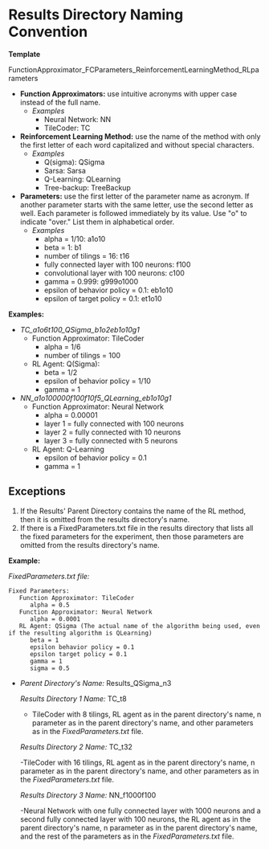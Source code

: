 
# Results Directory Naming Convention

**Template**

FunctionApproximator_FCParameters_ReinforcementLearningMethod_RLparameters

- **Function Approximators:** use intuitive acronyms with upper case instead of the full name.
   - *Examples*
      - Neural Network: NN
      - TileCoder: TC
- **Reinforcement Learning Method:** use the name of the method with only the first letter of each word capitalized and without special characters.
   - *Examples*
      - Q(sigma): QSigma
      - Sarsa: Sarsa
      - Q-Learning: QLearning
      - Tree-backup: TreeBackup
- **Parameters:** use the first letter of the parameter name as acronym. If another parameter starts with the same letter, use the second letter as well. Each parameter is followed immediately by its value. Use "o" to indicate "over." List them in alphabetical order.
   - *Examples*
      - alpha = 1/10: a1o10
      - beta = 1: b1
      - number of tilings = 16: t16
      - fully connected layer with 100 neurons: f100
      - convolutional layer with 100 neurons: c100
      - gamma = 0.999: g999o1000
      - epsilon of behavior policy = 0.1: eb1o10
      - epsilon of target policy = 0.1: et1o10
      
**Examples:**
- *TC_a1o6t100_QSigma_b1o2eb1o10g1* 
   - Function Approximator: TileCoder
      - alpha = 1/6
      - number of tilings = 100
   - RL Agent: Q(Sigma):
      - beta = 1/2
      - epsilon of behavior policy = 1/10
      - gamma = 1
- *NN_a1o100000f100f10f5_QLearning_eb1o10g1*
   - Function Approximator: Neural Network
      - alpha = 0.00001
      - layer 1 = fully connected with 100 neurons
      - layer 2 = fully connected with 10 neurons
      - layer 3 = fully connected with 5 neurons
  - RL Agent: Q-Learning
      - epsilon of behavior policy = 0.1
      - gamma = 1

## Exceptions

1. If the Results' Parent Directory contains the name of the RL method, then it is omitted from the results directory's name.
2. If there is a FixedParameters.txt file in the results directory that lists all the fixed parameters for the experiment, then those parameters are omitted from the results directory's name.

**Example:**

*FixedParameters.txt file:*
```
Fixed Parameters:
   Function Approximator: TileCoder
      alpha = 0.5
   Function Approximator: Neural Network
      alpha = 0.0001
   RL Agent: QSigma (The actual name of the algorithm being used, even if the resulting algorithm is QLearning)
      beta = 1
      epsilon behavior policy = 0.1
      epsilon target policy = 0.1
      gamma = 1
      sigma = 0.5
```

* *Parent Directory's Name:* Results_QSigma_n3
   
   *Results Directory 1 Name:* TC_t8
   
   - TileCoder with 8 tilings, RL agent as in the parent directory's name, n parameter as in the parent directory's name, and other parameters as in the *FixedParameters.txt* file.
      
   *Results Directory 2 Name:* TC_t32
   
   -TileCoder with 16 tilings, RL agent as in the parent directory's name, n parameter as in the parent directory's name, and other parameters as in the *FixedParameters.txt* file.
      
   *Results Directory 3 Name:* NN_f1000f100
   
   -Neural Network with one fully connected layer with 1000 neurons and a second fully connected layer with 100 neurons, the RL agent as in the parent directory's name, n parameter as in the parent directory's name, and the rest of the parameters as in the *FixedParameters.txt* file.
